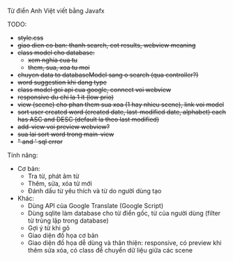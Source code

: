 Từ điển Anh Việt viết bằng Javafx

TODO:
- ~~style.css~~
- ~~giao dien co ban: thanh search, cot results, webview meaning~~
- ~~class model cho database:~~
  + ~~xem nghia cua tu~~ 
  + ~~them, sua, xoa tu moi~~
- ~~chuyen data to databaseModel sang o search (qua controller?)~~
- ~~word suggestion khi dang type~~
- ~~class model goi api cua google, connect voi webview~~
- ~~responsive du chi la 1 it (low prio)~~
- ~~view (scene) cho phan them sua xoa (1 hay nhieu scene), link voi model~~
- ~~sort user created word (created date, last-modified date, alphabet) each has ASC and DESC (default la theo last modified)~~
- ~~add-view voi preview webview?~~
- ~~sua lai sort word trong main-view~~
- ~~" and ' sql error~~

Tính năng: 
- Cơ bản:
  + Tra từ, phát âm từ
  + Thêm, sửa, xóa từ mới
  + Đánh dấu từ yêu thích và từ do người dùng tạo
- Khác:
  + Dùng API của Google Translate (Google Script)
  + Dùng sqlite làm database cho từ điển gốc, từ của người dùng (filter từ trùng lặp trong database)
  + Gợi ý từ khi gõ
  + Giao diện đồ họa cơ bản
  + Giao diện đồ họa dễ dùng và thân thiện: responsive, có preview khi thêm sửa xóa, có class để chuyển dữ liệu giữa các scene